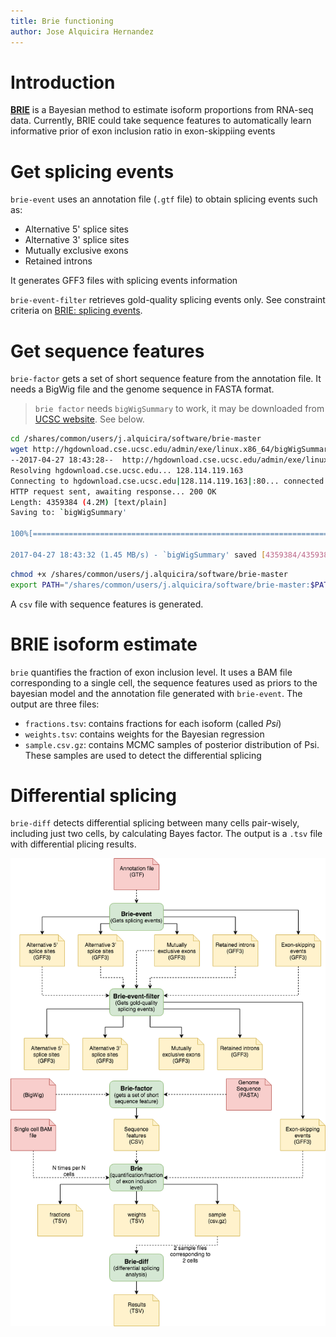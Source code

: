 ```yaml
---
title: Brie functioning
author: Jose Alquicira Hernandez
---
```


# Introduction

[**BRIE**](https://brie-rna.sourceforge.io/index.html) is a Bayesian method to estimate isoform proportions from RNA-seq data. Currently, BRIE could take sequence features to automatically learn informative prior of exon inclusion ratio in exon-skippiing events


# Get splicing events

`brie-event` uses an annotation file (`.gtf` file) to obtain splicing events such as:

- Alternative 5' splice sites
- Alternative 3' splice sites
- Mutually exclusive exons
- Retained introns

It generates GFF3 files with splicing events information

`brie-event-filter` retrieves gold-quality splicing events only. See constraint criteria on [BRIE: splicing events](https://brie-rna.sourceforge.io/manual.html#splicing-events).

# Get sequence features

`brie-factor` gets a set of short sequence feature from the annotation file. It needs a BigWig file and the genome sequence in FASTA format.

> `brie factor` needs `bigWigSummary` to work, it may be downloaded from [UCSC website](http://hgdownload.cse.ucsc.edu/admin/exe/linux.x86_64/bigWigSummary). See below.

```bash
cd /shares/common/users/j.alquicira/software/brie-master
wget http://hgdownload.cse.ucsc.edu/admin/exe/linux.x86_64/bigWigSummary
--2017-04-27 18:43:28--  http://hgdownload.cse.ucsc.edu/admin/exe/linux.x86_64/bigWigSummary
Resolving hgdownload.cse.ucsc.edu... 128.114.119.163
Connecting to hgdownload.cse.ucsc.edu|128.114.119.163|:80... connected.
HTTP request sent, awaiting response... 200 OK
Length: 4359384 (4.2M) [text/plain]
Saving to: `bigWigSummary'

100%[==================================================================================================================================>] 4,359,384   1.45M/s   in 2.9s    

2017-04-27 18:43:32 (1.45 MB/s) - `bigWigSummary' saved [4359384/4359384]
```


```bash
chmod +x /shares/common/users/j.alquicira/software/brie-master
export PATH="/shares/common/users/j.alquicira/software/brie-master:$PATH"
```

A `csv` file with sequence features is generated.

# BRIE isoform estimate

`brie` quantifies the fraction of exon inclusion level. It uses a BAM file corresponding to a single cell, the sequence features used as priors to the bayesian model and the annotation file generated with `brie-event`. The output are three files:

- `fractions.tsv`: contains fractions for each isoform (called *Psi*)
- `weights.tsv`: contains weights for the Bayesian regression
- `sample.csv.gz`: contains MCMC samples of posterior distribution of Psi. These samples are used to detect the differential splicing

# Differential splicing

`brie-diff` detects differential splicing between many cells pair-wisely, including just two cells, by calculating Bayes factor. The output is a `.tsv` file with differential plicing results.

![Brie pipeline](brie_pipeline.png)